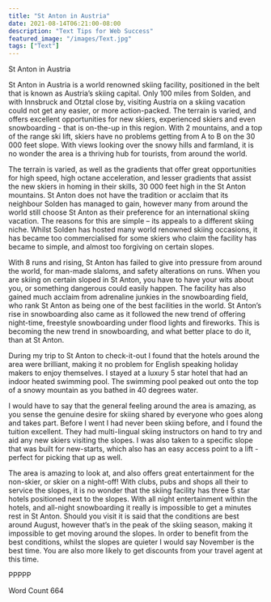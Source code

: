 ```yaml
---
title: "St Anton in Austria"
date: 2021-08-14T06:21:00-08:00
description: "Text Tips for Web Success"
featured_image: "/images/Text.jpg"
tags: ["Text"]
---
```


St Anton in Austria

St Anton in Austria is a world renowned skiing facility, positioned in the belt that is known as Austria’s skiing capital. Only 100 miles from Solden, and with Innsbruck and Otztal close by, visiting Austria on a skiing vacation could not get any easier, or more action-packed. The terrain is varied, and offers excellent opportunities for new skiers, experienced skiers and even snowboarding - that is on-the-up in this region. With 2 mountains, and a top of the range ski lift, skiers have no problems getting from A to B on the 30 000 feet slope. With views looking over the snowy hills and farmland, it is no wonder the area is a thriving hub for tourists, from around the world.

The terrain is varied, as well as the gradients that offer great opportunities for high speed, high octane acceleration, and lesser gradients that assist the new skiers in homing in their skills, 30 000 feet high in the St Anton mountains. St Anton does not have the tradition or acclaim that its neighbour Solden has managed to gain, however many from around the world still choose St Anton as their preference for an international skiing vacation. The reasons for this are simple – its appeals to a different skiing niche. Whilst Solden has hosted many world renowned skiing occasions, it has became too commercialised for some skiers who claim the facility has became to simple, and almost too forgiving on certain slopes. 

With 8 runs and rising, St Anton has failed to give into pressure from around the world, for man-made slaloms, and safety alterations on runs. When you are skiing on certain sloped in St Anton, you have to have your wits about you, or something dangerous could easily happen. The facility has also gained much acclaim from adrenaline junkies in the snowboarding field, who rank St Anton as being one of the best facilities in the world. St Anton’s rise in snowboarding also came as it followed the new trend of offering night-time, freestyle snowboarding under flood lights and fireworks. This is becoming the new trend in snowboarding, and what better place to do it, than at St Anton.  

During my trip to St Anton to check-it-out I found that the hotels around the area were brilliant, making it no problem for English speaking holiday makers to enjoy themselves. I stayed at a luxury 5 star hotel that had an indoor heated swimming pool. The swimming pool peaked out onto the top of a snowy mountain as you bathed in 40 degrees water. 

I would have to say that the general feeling around the area is amazing, as you sense the genuine desire for skiing shared by everyone who goes along and takes part. Before I went I had never been skiing before, and I found the tuition excellent. They had multi-lingual skiing instructors on hand to try and aid any new skiers visiting the slopes. I was also taken to a specific slope that was built for new-starts, which also has an easy access point to a lift - perfect for picking that up as well.  

The area is amazing to look at, and also offers great entertainment for the non-skier, or skier on a night-off! With clubs, pubs and shops all their to service the slopes, it is no wonder that the skiing facility has three 5 star hotels positioned next to the slopes. With all night entertainment within the hotels, and all-night snowboarding it really is impossible to get a minutes rest in St Anton.  Should you visit it is said that the conditions are best around August, however that’s in the peak of the skiing season, making it impossible to get moving around the slopes. In order to benefit from the best conditions, whilst the slopes are quieter I would say November is the best time. You are also more likely to get discounts from your travel agent at this time. 

PPPPP

Word Count 664

